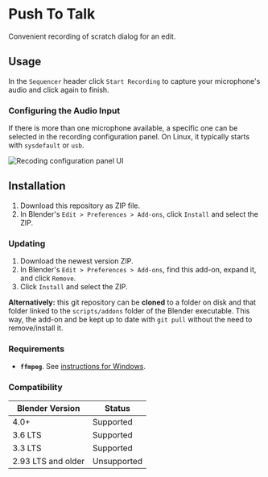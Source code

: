 # Push To Talk

Convenient recording of scratch dialog for an edit.

## Usage

In the `Sequencer` header click `Start Recording` to capture your microphone's audio and click again to finish.

### Configuring the Audio Input

If there is more than one microphone available, a specific one can be selected in the recording configuration panel.
On Linux, it typically starts with `sysdefault` or `usb`.

![Recoding configuration panel UI](docs/panel.png)

## Installation

1. Download this repository as ZIP file.
2. In Blender's `Edit > Preferences > Add-ons`, click `Install` and select the ZIP.

### Updating

1. Download the newest version ZIP.
2. In Blender's `Edit > Preferences > Add-ons`, find this add-on, expand it, and click `Remove`.
3. Click `Install` and select the ZIP.

**Alternatively:** this git repository can be **cloned** to a folder on disk and that folder linked to the `scripts/addons` folder of the Blender executable. This way, the add-on and be kept up to date with `git pull` without the need to remove/install it.


### Requirements
- **`ffmpeg`**. See [instructions for Windows](http://blog.gregzaal.com/how-to-install-ffmpeg-on-windows/).

### Compatibility

| Blender Version | Status |
| - | - |
| 4.0+ | Supported |
| 3.6 LTS | Supported |
| 3.3 LTS | Supported |
| 2.93 LTS and older | Unsupported |
